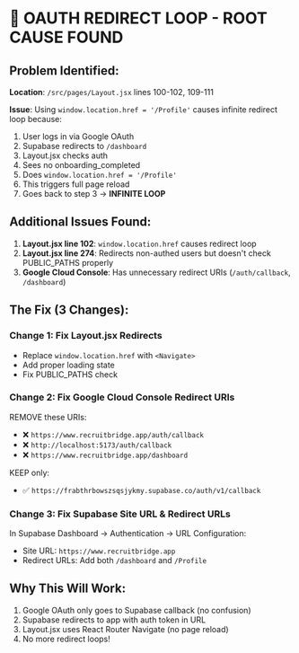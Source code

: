 # 🔴 OAUTH REDIRECT LOOP - ROOT CAUSE FOUND

## Problem Identified:

**Location**: `/src/pages/Layout.jsx` lines 100-102, 109-111

**Issue**: Using `window.location.href = '/Profile'` causes infinite redirect loop because:
1. User logs in via Google OAuth
2. Supabase redirects to `/dashboard`
3. Layout.jsx checks auth
4. Sees no onboarding_completed
5. Does `window.location.href = '/Profile'`
6. This triggers full page reload
7. Goes back to step 3 → **INFINITE LOOP**

## Additional Issues Found:

1. **Layout.jsx line 102**: `window.location.href` causes redirect loop
2. **Layout.jsx line 274**: Redirects non-authed users but doesn't check PUBLIC_PATHS properly
3. **Google Cloud Console**: Has unnecessary redirect URIs (`/auth/callback`, `/dashboard`)

## The Fix (3 Changes):

### Change 1: Fix Layout.jsx Redirects
- Replace `window.location.href` with `<Navigate>`
- Add proper loading state
- Fix PUBLIC_PATHS check

### Change 2: Fix Google Cloud Console Redirect URIs
REMOVE these URIs:
- ❌ `https://www.recruitbridge.app/auth/callback`
- ❌ `http://localhost:5173/auth/callback`
- ❌ `https://www.recruitbridge.app/dashboard`

KEEP only:
- ✅ `https://frabthrbowszsqsjykmy.supabase.co/auth/v1/callback`

### Change 3: Fix Supabase Site URL & Redirect URLs
In Supabase Dashboard → Authentication → URL Configuration:
- Site URL: `https://www.recruitbridge.app`
- Redirect URLs: Add both `/dashboard` and `/Profile`

## Why This Will Work:

1. Google OAuth only goes to Supabase callback (no confusion)
2. Supabase redirects to app with auth token in URL
3. Layout.jsx uses React Router Navigate (no page reload)
4. No more redirect loops!
